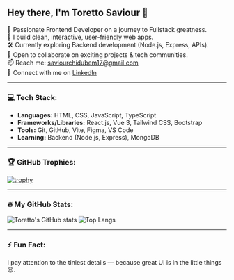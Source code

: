 <h2> Hey there, I'm Toretto Saviour 👋 </h2>

🚀 Passionate Frontend Developer on a journey to Fullstack greatness.  
🎨 I build clean, interactive, user-friendly web apps.  
🛠️ Currently exploring Backend development (Node.js, Express, APIs).  
🤝 Open to collaborate on exciting projects & tech communities.  
📫 Reach me: saviourchidubem17@gmail.com  
🔗 Connect with me on [LinkedIn](https://www.linkedin.com/in/saviour-chidubem-devsaviour/)  

---

### 💻 Tech Stack:
- **Languages:** HTML, CSS, JavaScript, TypeScript
- **Frameworks/Libraries:** React.js, Vue 3, Tailwind CSS, Bootstrap
- **Tools:** Git, GitHub, Vite, Figma, VS Code
- **Learning:** Backend (Node.js, Express), MongoDB

---

### 🏆 GitHub Trophies:
[![trophy](https://github-profile-trophy.vercel.app/?username=Torettosaviour17&theme=dracula)](https://github.com/ryo-ma/github-profile-trophy)

---

### 🔥 My GitHub Stats:
![Toretto's GitHub stats](https://github-readme-stats.vercel.app/api?username=Torettosaviour17&show_icons=true&theme=dracula)
![Top Langs](https://github-readme-stats.vercel.app/api/top-langs/?username=Torettosaviour17&layout=compact&theme=dracula)

---

### ⚡ Fun Fact:
I pay attention to the tiniest details — because great UI is in the little things 😉.
